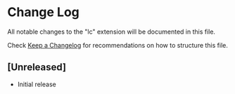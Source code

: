 # Change Log

All notable changes to the "lc" extension will be documented in this file.

Check [Keep a Changelog](http://keepachangelog.com/) for recommendations on how to structure this file.

## [Unreleased]

- Initial release
